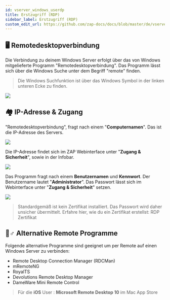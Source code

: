```yaml
---
id: vserver_windows_userdp
title: Erstzugriff (RDP)
sidebar_label: Erstzugriff (RDP)
custom_edit_url: https://github.com/zap-docs/docs/blob/master/de/vserver_windows_userdp.md
---
```


## 🖥 Remotedesktopverbindung

Die Verbindung zu deinem Windows Server erfolgt über das von Windows mitgelieferte Programm "Remotedesktopverbindung".  Das Programm lässt sich über die Windows Suche unter dem Begriff "remote" finden.

> Die Windows Suchfunktion ist über das Windows Symbol in der linken unteren Ecke zu finden.

![](https://i.imgur.com/Qw6aXLC.png)

## 🏘 IP-Adresse & Zugang

"Remotedesktopverbindung", fragt nach einem "**Computernamen**". Das ist die IP-Adresse des Servers.

![](https://i.imgur.com/mA623fL.png)

Die IP-Adresse findet sich im ZAP Webinterface unter "**Zugang & Sicherheit**", sowie in der Infobar.

![](https://i.imgur.com/UomsPjz.png)

Das Programm fragt nach einem **Benutzernamen** und **Kennwort**. Der Benutzername lautet "**Administrator**". Das Passwort lässt sich im Webinterface unter "**Zugang & Sicherheit**" setzen.

![](https://i.imgur.com/eRrhKND.png)

> Standardgemäß ist kein Zertifikat installiert. Das Passwort wird daher unsicher übermittelt. Erfahre hier, wie du ein Zertifikat erstellst: RDP Zertifikat


## 🤷♂ Alternative Remote Programme

Folgende alternative Programme sind geeignet um per Remote auf einen Windows Server zu verbinden: 

- Remote Desktop Connection Manager (RDCMan)
- mRemoteNG
- RoyalTS
- Devolutions Remote Desktop Manager
- DameWare Mini Remote Control

> Für die **iOS** User : **Microsoft Remote Desktop 10** im Mac App Store